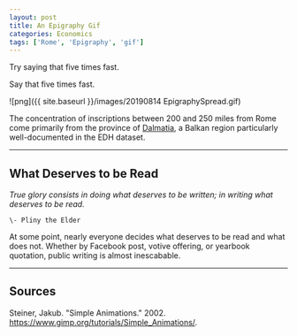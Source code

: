 ```yaml
---
layout: post
title: An Epigraphy Gif
categories: Economics
tags: ['Rome', 'Epigraphy', 'gif']
---
```


Try saying that five times fast.

Say that five times fast.

![png]({{ site.baseurl }}/images/20190814 EpigraphySpread.gif)

The concentration of inscriptions between 200 and 250 miles from Rome come primarily from the province of [Dalmatia](https://en.wikipedia.org/wiki/Dalmatia_(Roman_province)), a Balkan region particularly well-documented in the EDH dataset.

---

## What Deserves to be Read

*True glory consists in doing what deserves to be written; in writing what deserves to be read.*

	\- Pliny the Elder
	
At some point, nearly everyone decides what deserves to be read and what does not. Whether by Facebook post, votive offering, or yearbook quotation, public writing is almost inescabable. 

---

## Sources

Steiner, Jakub. "Simple Animations." 2002. <https://www.gimp.org/tutorials/Simple_Animations/>. 
